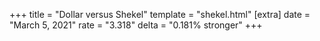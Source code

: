 +++
title = "Dollar versus Shekel"
template = "shekel.html"
[extra]
date = "March  5, 2021"
rate = "3.318"
delta = "0.181% stronger"
+++
